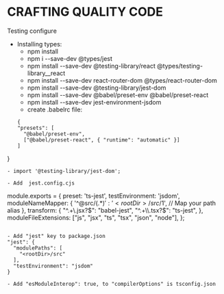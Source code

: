 # CRAFTING QUALITY CODE

Testing configure
- Installing types:
  - npm install
  - npm i --save-dev @types/jest
  - npm install --save-dev @testing-library/react @types/testing-library__react
  - npm install --save-dev react-router-dom @types/react-router-dom
  - npm install --save-dev @testing-library/jest-dom
  - npm install --save-dev @babel/preset-env @babel/preset-react
  - npm install --save-dev jest-environment-jsdom
  - create .babelrc file:
  ```
  {
  "presets": [
    "@babel/preset-env",
    ["@babel/preset-react", { "runtime": "automatic" }]
  ]
}
  ```
  - import '@testing-library/jest-dom';
  
  - Add  jest.config.cjs
  ```
  module.exports = {
    preset: 'ts-jest',
    testEnvironment: 'jsdom',
    moduleNameMapper: {
      '^@src/(.*)$': '<rootDir>/src/$1', // Map your path alias
    },
    transform: {
      "^.+\\.jsx?$": "babel-jest",
      "^.+\\.tsx?$": "ts-jest",
    },
    moduleFileExtensions: ["js", "jsx", "ts", "tsx", "json", "node"],
  };
  ```

  - Add "jest" key to package.json 
  "jest": {
    "modulePaths": [
      "<rootDir>/src"
    ],
    "testEnvironment": "jsdom"
  }

  - Add "esModuleInterop": true, to "compilerOptions" is tsconfig.json
